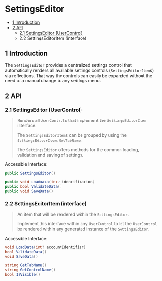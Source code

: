 # SettingsEditor

- [1 Introduction](#1-introduction)
- [2 API](#2-api)
  - [2.1 SettingsEditor (UserControl)](#21-settingseditor-usercontrol)
  - [2.2 SettingsEditorItem (interface)](#22-settingseditoritem-interface)

## 1 Introduction

The `SettingsEditor` provides a centralized settings control that automatically renders all available settings controls (`SettingsEditorItem`s) via reflections. That way the controls can easily be expanded without the need of a manual change to any settings menu.

## 2 API

### 2.1 SettingsEditor (UserControl)

> Renders all `UserControl`s that implement the `SettingsEditorItem` interface.
>
> The `SettingsEditorItem`s can be grouped by using the `SettingsEditorItem.GetTabName`.
>
> The `SettingsEditor` offers methods for the common loading, validation and saving of settings.

Accessible Interface:

```c#
public SettingsEditor()

public void LoadData(int? identification)
public bool ValidateData()
public void SaveData()
```

### 2.2 SettingsEditorItem (interface)

> An item that will be rendered within the `SettingsEditor`.
>
> Implement this interface within any `UserControl` to let the `UserControl` be rendered within any generated instance of the `SettingsEditor`.

Accessible Interface:

```c#
void LoadData(int? accountIdentifier)
bool ValidateData()
void SaveData()

string GetTabName()
string GetControlName()
bool IsVisible()
```
